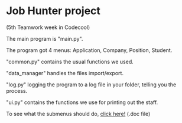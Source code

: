 <h1>Job Hunter project</h1>

<p>(5th Teamwork week in Codecool)</p>


The main program is "main.py". 


The program got 4 menus: Application, Company, Position, Student.


"common.py" contains the usual functions we used.


"data_manager" handles the files import/export.


"log.py" logging the program to a log file in your folder, telling you the process.


"ui.py" contains the functions we use for printing out the staff.


To see what the submenus should do, <a href="https://gofile.io/?c=zqZthM">click here!</a> (.doc file)

